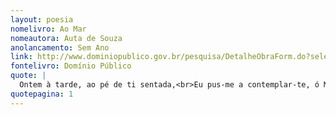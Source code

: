 ```yaml
---
layout: poesia
nomelivro: Ao Mar
nomeautora: Auta de Souza
anolancamento: Sem Ano
link: http://www.dominiopublico.gov.br/pesquisa/DetalheObraForm.do?select_action=&co_obra=81687
fontelivro: Domínio Público
quote: |
  Ontem à tarde, ao pé de ti sentada,<br>Eu pus-me a contemplar-te, ó Mar bravio!<br>Pensava que acolhida em tuas ondas<br>Talvez minh’alma não sentisse frio!
quotepagina: 1
---
```

